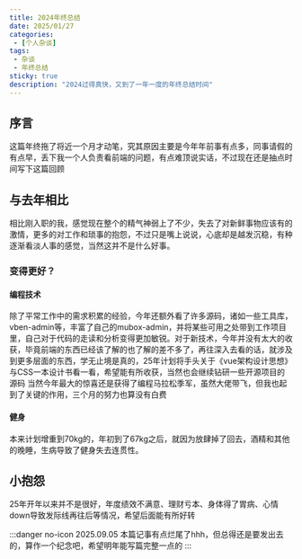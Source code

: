 ```yaml
---
title: 2024年终总结
date: 2025/01/27
categories:
 - [个人杂谈]
tags:
 - 杂谈
 - 年终总结
sticky: true
description: "2024过得真快，又到了一年一度的年终总结时间"
---
```


## 序言

这篇年终拖了将近一个月才动笔，究其原因主要是今年年前事有点多，同事请假的有点早，丢下我一个人负责看前端的问题，有点难顶说实话，不过现在还是抽点时间写下这篇回顾

## 与去年相比

相比刚入职的我，感觉现在整个的精气神弱上了不少，失去了对新鲜事物应该有的激情，更多的对工作和琐事的抱怨，不过只是嘴上说说，心底却是越发沉稳，有种逐渐看淡人事的感觉，当然这并不是什么好事。

### 变得更好？

#### 编程技术

除了平常工作中的需求积累的经验，今年还额外看了许多源码，诸如一些工具库，vben-admin等，丰富了自己的mubox-admin，并将某些可用之处带到工作项目里，自己对于代码的走读和分析变得更加敏锐。对于新技术，今年并没有太大的收获，毕竟前端的东西已经该了解的也了解的差不多了，再往深入去看的话，就涉及到更多层面的东西，学无止境是真的，25年计划将手头关于《vue架构设计思想》与CSS一本设计书看一看，希望能有所收获，当然也会继续钻研一些开源项目的源码
当然今年最大的惊喜还是获得了编程马拉松季军，虽然大佬带飞，但我也起到了关键的作用，三个月的努力也算没有白费

#### 健身

本来计划增重到70kg的，年初到了67kg之后，就因为放肆掉了回去，酒精和其他的晚睡，生病导致了健身失去连贯性。

## 小抱怨

25年开年以来并不是很好，年度绩效不满意、理财亏本、身体得了胃病、心情down导致发际线再往后等情况，希望后面能有所好转

:::danger no-icon
2025.09.05 本篇记事有点烂尾了hhh，但总得还是要发出去的，算作一个纪念吧，希望明年能写篇完整一点的
:::
